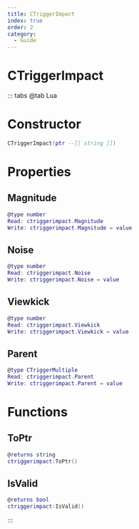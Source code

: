 ```yaml
---
title: CTriggerImpact
index: true
order: 2
category:
  - Guide
---
```


# CTriggerImpact

::: tabs
@tab Lua
# Constructor
```lua
CTriggerImpact(ptr --[[ string ]])
```
# Properties
## Magnitude 
```lua
@type number
Read: ctriggerimpact.Magnitude
Write: ctriggerimpact.Magnitude = value
```
## Noise 
```lua
@type number
Read: ctriggerimpact.Noise
Write: ctriggerimpact.Noise = value
```
## Viewkick 
```lua
@type number
Read: ctriggerimpact.Viewkick
Write: ctriggerimpact.Viewkick = value
```
## Parent 
```lua
@type CTriggerMultiple
Read: ctriggerimpact.Parent
Write: ctriggerimpact.Parent = value
```
# Functions
## ToPtr
```lua
@returns string
ctriggerimpact:ToPtr()
```
## IsValid
```lua
@returns bool
ctriggerimpact:IsValid()
```

:::